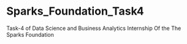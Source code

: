 # Sparks_Foundation_Task4
Task-4 of Data Science and Business Analytics Internship Of the The Sparks Foundation
